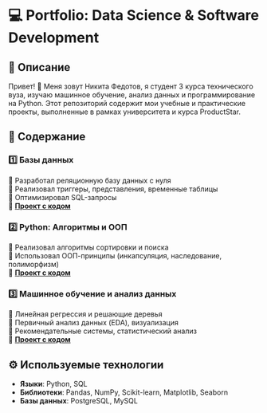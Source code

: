 # 💻 Portfolio: Data Science & Software Development

## 📌 Описание
Привет! 👋 Меня зовут Никита Федотов, я студент 3 курса технического вуза, изучаю машинное обучение, анализ данных и программирование на Python. Этот репозиторий содержит мои учебные и практические проекты, выполненные в рамках университета и курса ProductStar.

## 📂 Содержание
### 1️⃣ **Базы данных**  
🔹 Разработал реляционную базу данных с нуля  
🔹 Реализовал триггеры, представления, временные таблицы  
🔹 Оптимизировал SQL-запросы  
📌 **[Проект с кодом](ССЫЛКА_НА_ПАПКУ)**  

### 2️⃣ **Python: Алгоритмы и ООП**  
🔹 Реализовал алгоритмы сортировки и поиска  
🔹 Использовал ООП-принципы (инкапсуляция, наследование, полиморфизм)  
📌 **[Проект с кодом](ССЫЛКА_НА_ПАПКУ)**  

### 3️⃣ **Машинное обучение и анализ данных**  
🔹 Линейная регрессия и решающие деревья  
🔹 Первичный анализ данных (EDA), визуализация  
🔹 Рекомендательные системы, статистический анализ  
📌 **[Проект с кодом](ССЫЛКА_НА_ПАПКУ)**  

## ⚙️ Используемые технологии
- **Языки**: Python, SQL  
- **Библиотеки**: Pandas, NumPy, Scikit-learn, Matplotlib, Seaborn  
- **Базы данных**: PostgreSQL, MySQL  

